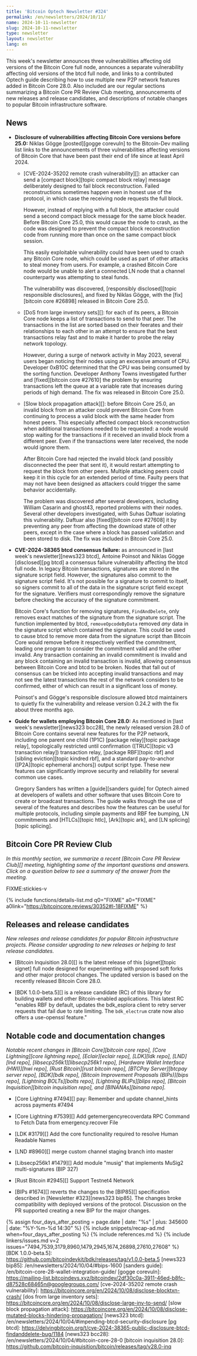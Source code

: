```yaml
---
title: 'Bitcoin Optech Newsletter #324'
permalink: /en/newsletters/2024/10/11/
name: 2024-10-11-newsletter
slug: 2024-10-11-newsletter
type: newsletter
layout: newsletter
lang: en
---
```

This week's newsletter announces three vulnerabilities affecting old
versions of the Bitcoin Core full node, announces a separate vulnerability affecting
old versions of the btcd full node, and links to a contributed Optech
guide describing how to use multiple new P2P network features added in
Bitcoin Core 28.0.  Also included are our regular sections summarizing a
Bitcoin Core PR Review Club meeting, announcements of new releases and
release candidates, and descriptions of notable changes to popular
Bitcoin infrastructure software.

## News

- **Disclosure of vulnerabilities affecting Bitcoin Core versions before 25.0:**
  Niklas Gögge [posted][gogge corevuln] to the Bitcoin-Dev mailing list
  links to the announcements of three vulnerabilities affecting versions
  of Bitcoin Core that have been past their end of life since at least
  April 2024.

  - [CVE-2024-35202 remote crash vulnerability][]: an attacker can send
    a [compact block][topic compact block relay] message deliberately
    designed to fail block reconstruction.  Failed reconstructions
    sometimes happen even in honest use of the protocol, in which case
    the receiving node requests the full block.

    However, instead of replying with a full block, the attacker could
    send a second compact block message for the same block header.
    Before Bitcoin Core 25.0, this would cause the node to crash, as the
    code was designed to prevent the compact block reconstruction code
    from running more than once on the same compact block session.

    This easily exploitable vulnerability could have been used to crash
    any Bitcoin Core node, which could be used as part of other
    attacks to steal money from users.  For example, a crashed Bitcoin
    Core node would be unable to alert a connected LN node that a
    channel counterparty was attempting to steal funds.

    The vulnerability was discovered, [responsibly disclosed][topic
    responsible disclosures], and fixed by Niklas Gögge, with the
    [fix][bitcoin core #26898] released in Bitcoin Core 25.0.

  - [DoS from large inventory sets][]: for each of its peers, a Bitcoin
    Core node keeps a list of transactions to send to that peer.  The
    transactions in the list are sorted based on their feerates and
    their relationships to each other in an attempt to ensure that the
    best transactions relay fast and to make it harder to probe the
    relay network topology.

    However, during a surge of network activity in May 2023, several
    users began noticing their nodes using an excessive amount of CPU.
    Developer 0xB10C determined that the CPU was being
    consumed by the sorting function.  Developer Anthony Towns
    investigated further and [fixed][bitcoin core #27610] the problem by
    ensuring transactions left the queue at a variable rate that increases
    during periods of high demand.  The fix was released in Bitcoin Core
    25.0.

  - [Slow block propagation attack][]: before Bitcoin Core 25.0, an
    invalid block from an attacker could prevent Bitcoin Core from
    continuing to process a valid block with the same header from honest
    peers.  This especially affected compact block reconstruction when
    additional transactions needed to be requested: a node would stop
    waiting for the transactions if it received an invalid block from a
    different peer.  Even if the transactions were later received, the
    node would ignore them.

    After Bitcoin Core had rejected the invalid block (and possibly
    disconnected the peer that sent it), it would restart attempting to
    request the block from other peers.  Multiple attacking peers could
    keep it in this cycle for an extended period of time.  Faulty peers
    that may not have been designed as attackers could trigger the same
    behavior accidentally.

    <!-- I've previously confirmed that "ghost43" (all lowercase) is how
    they'd like to be attributed -->

    The problem was discovered after several developers, including
    William Casarin and ghost43, reported problems with their nodes.
    Several other developers investigated, with Suhas Daftuar isolating
    this vulnerability.  Daftuar also [fixed][bitcoin core #27608] it by
    preventing any peer from affecting the download state of other
    peers, except in the case where a block has passed validation and
    been stored to disk.  The fix was included in Bitcoin Core 25.0.

- **CVE-2024-38365 btcd consensus failure:** as announced in [last
  week's newsletter][news323 btcd], Antoine Poinsot and Niklas Gögge
  [disclosed][pg btcd] a consensus failure vulnerability affecting the
  btcd full node.  In legacy Bitcoin transactions, signatures are stored
  in the signature script field.  However, the signatures also commit to
  the signature script field.  It's not possible for a signature to
  commit to itself, so signers commit to all of the data in the signature
  script field except for the signature.  Verifiers must correspondingly
  remove the signature before checking the accuracy of the signature
  commitment.

  Bitcoin Core's function for removing signatures, `FindAndDelete`, only
  removes exact matches of the signature from the signature script.
  The function implemented by btcd, `removeOpcodeByData` removed _any_
  data in the signature script which contained the signature.  This
  could be used to cause btcd to remove more data from the signature
  script than Bitcoin Core would remove before it respectively
  verified the commitment, leading one program to consider the commitment
  valid and the other invalid.  Any transaction containing an invalid
  commitment is invalid and any block containing an invalid transaction
  is invalid, allowing consensus between Bitcoin Core and btcd to be
  broken.  Nodes that fall out of consensus can be tricked into
  accepting invalid transactions and may not see the latest transactions
  the rest of the network considers to be confirmed, either of which can
  result in a significant loss of money.

  Poinsot's and Gögge's responsible disclosure allowed btcd maintainers
  to quietly fix the vulnerability and release version 0.24.2 with the
  fix about three months ago.

- **Guide for wallets employing Bitcoin Core 28.0:** As mentioned in
  [last week's newsletter][news323 bcc28], the newly released version
  28.0 of Bitcoin Core contains several new features for the P2P
  network, including one parent one child (1P1C) [package
  relay][topic package relay], topologically restricted until
  confirmation ([TRUC][topic v3 transaction relay]) transaction relay,
  [package RBF][topic rbf] and [sibling eviction][topic kindred rbf],
  and a standard pay-to-anchor ([P2A][topic ephemeral anchors]) output
  script type.  These new features can significantly improve security
  and reliability for several common use cases.

  Gregory Sanders has written a [guide][sanders guide] for Optech aimed
  at developers of wallets and other software that uses Bitcoin Core to
  create or broadcast transactions.  The guide walks through the use of
  several of the features and describes how the features can be useful
  for multiple protocols, including simple payments and RBF fee bumping,
  LN commitments and [HTLCs][topic htlc], [Ark][topic ark], and [LN
  splicing][topic splicing].

## Bitcoin Core PR Review Club

*In this monthly section, we summarize a recent [Bitcoin Core PR Review
Club][] meeting, highlighting some of the important questions and
answers.  Click on a question below to see a summary of the answer from
the meeting.*

FIXME:stickies-v

{% include functions/details-list.md
  q0="FIXME"
  a0="FIXME"
  a0link="https://bitcoincore.reviews/30352#l-18FIXME"
%}

## Releases and release candidates

*New releases and release candidates for popular Bitcoin infrastructure
projects.  Please consider upgrading to new releases or helping to test
release candidates.*

- [Bitcoin Inquisition 28.0][] is the latest release of this
  [signet][topic signet] full node designed for experimenting with
  proposed soft forks and other major protocol changes.  The updated
  version is based on the recently released Bitcoin Core 28.0.

- [BDK 1.0.0-beta.5][] is a release candidate (RC) of this library for
  building wallets and other Bitcoin-enabled applications.  This latest
  RC "enables RBF by default, updates the bdk_esplora client to retry
  server requests that fail due to rate limiting. The `bdk_electrum`
  crate now also offers a use-openssl feature."

## Notable code and documentation changes

_Notable recent changes in [Bitcoin Core][bitcoin core repo], [Core
Lightning][core lightning repo], [Eclair][eclair repo], [LDK][ldk repo],
[LND][lnd repo], [libsecp256k1][libsecp256k1 repo], [Hardware Wallet
Interface (HWI)][hwi repo], [Rust Bitcoin][rust bitcoin repo], [BTCPay
Server][btcpay server repo], [BDK][bdk repo], [Bitcoin Improvement
Proposals (BIPs)][bips repo], [Lightning BOLTs][bolts repo],
[Lightning BLIPs][blips repo], [Bitcoin Inquisition][bitcoin inquisition
repo], and [BINANAs][binana repo]._

- [Core Lightning #7494][] pay: Remember and update channel_hints across payments #7494

- [Core Lightning #7539][] Add getemergencyrecoverdata RPC Command to Fetch Data from emergency.recover File

- [LDK #3179][] Add the core functionality required to resolve Human Readable Names

- [LND #8960][] merge custom channel staging branch into master

- [Libsecp256k1 #1479][] Add module "musig" that implements MuSig2 multi-signatures (BIP 327)

- [Rust Bitcoin #2945][] Support Testnet4 Network

- [BIPs #1674][] reverts the changes to the [BIP85][] specification
  described in [Newsletter #323][news323 bip85].  The changes broke
  compatibility with deployed versions of the protocol.  Discussion on
  the PR supported creating a new BIP for the major changes.

{% assign four_days_after_posting = page.date | date: "%s" | plus: 345600 | date: "%Y-%m-%d 14:30" %}
{% include snippets/recap-ad.md when=four_days_after_posting %}
{% include references.md %}
{% include linkers/issues.md v=2 issues="7494,7539,3179,8960,1479,2945,1674,26898,27610,27608" %}
[BDK 1.0.0-beta.5]: https://github.com/bitcoindevkit/bdk/releases/tag/v1.0.0-beta.5
[news323 bip85]: /en/newsletters/2024/10/04/#bips-1600
[sanders guide]: /en/bitcoin-core-28-wallet-integration-guide/
[gogge corevuln]: https://mailing-list.bitcoindevs.xyz/bitcoindev/2df30c0a-3911-46ed-b8fc-d87528c68465n@googlegroups.com/
[cve-2024-35202 remote crash vulnerability]: https://bitcoincore.org/en/2024/10/08/disclose-blocktxn-crash/
[dos from large inventory sets]: https://bitcoincore.org/en/2024/10/08/disclose-large-inv-to-send/
[slow block propagation attack]: https://bitcoincore.org/en/2024/10/08/disclose-mutated-blocks-hindering-propagation/
[news323 btcd]: /en/newsletters/2024/10/04/#impending-btcd-security-disclosure
[pg btcd]: https://delvingbitcoin.org/t/cve-2024-38365-public-disclosure-btcd-findanddelete-bug/1184
[news323 bcc28]: /en/newsletters/2024/10/04/#bitcoin-core-28-0
[bitcoin inquisition 28.0]: https://github.com/bitcoin-inquisition/bitcoin/releases/tag/v28.0-inq
